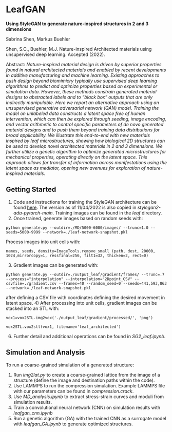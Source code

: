 # LeafGAN
**Using StyleGAN to generate nature-inspired structures in 2 and 3 dimensions**

Sabrina Shen, Markus Buehler

Shen, S.C., Buehler, M.J. Nature-inspired Architected materials using unsupervised deep learning. Accepted (2022).

Abstract: *Nature-inspired material design is driven by superior properties found in natural architected materials and enabled by recent developments in additive manufacturing and machine learning. Existing approaches to push design beyond biomimicry typically use supervised deep learning algorithms to predict and optimize properties based on experimental or simulation data. However, these methods constrain generated material designs to abstracted labels and to “black box” outputs that are only indirectly manipulable. Here we report an alternative approach using an unsupervised generative adversarial network (GAN) model. Training the model on unlabeled data constructs a latent space free of human intervention, which can then be explored through seeding, image encoding, and vector arithmetic to control specific parameters of de novo generated material designs and to push them beyond training data distributions for broad applicability. We illustrate this end-to-end with new materials inspired by leaf microstructures, showing how biological 2D structures can be used to develop novel architected materials in 2 and 3 dimensions. We further utilize a genetic algorithm to optimize generated microstructures for mechanical properties, operating directly on the latent space. This approach allows for transfer of information across manifestations using the latent space as mediator, opening new avenues for exploration of nature-inspired materials.*

## Getting Started
1) Code and instructions for training the StyleGAN architecture can be found [here](https://github.com/NVlabs/stylegan2-ada-pytorch). The version as of 11/04/2022 is also copied in *stylegan2-ada-pytorch-main*. Training images can be found in the *leaf* directory.
2) Once trained, generate images based on random seeds with:
``` 
python generate.py --outdir=./MD/5000-6000/images/ --trunc=1.0 --seeds=5000-9999 --network=./leaf-network-snapshot.pkl
```
Process images into unit cells with:
```
names, seeds, density=ImageTools.remove_small (path, dest, 20000, 1024,mirrorcopy=1, ressfinal=256, filt1=32, thicken=2, rect=0)
```
3) Gradient images can be generated with:
``` 
python generate.py --outdir=./output_leaf/gradient/frames/ --trunc=.7 --process="interpolation" --interpolation="2Dpoint_CSV" --csvfile=./gradient.csv --frames=40 --random_seed=0 --seeds=441,593,863 --network=./leaf-network-snapshot.pkl
```
after defining a CSV file with coordinates defining the desired movement in latent space. 
4) After processing into unit cells, gradient images can be stacked into an STL with:
```
vox1=vox2STL.img2vox('./output_leaf/gradient/processed/', 'png')

vox2STL.vox2stl(vox1, filename='leaf_architected')
```

6) Further detail and additional operations can be found in *SG2_leaf.ipynb*.

## Simulation and Analysis
To run a coarse-grained simulation of a generated structure:
1) Run *img2lat.py* to create a coarse-grained lattice from the image of a structure (define the image and destination paths within the code).
2) Use LAMMPS to run the compression simulation. Example LAMMPS file with our parameters can be found in *compression.crack*.
3) Use *MD_analysis.ipynb* to extract stress-strain curves and moduli from simulation results.
4) Train a convolutional neural network (CNN) on simulation results with *leafgan_cnn.ipynb*
5) Run a genetic algorithm (GA) with the trained CNN as a surrogate model with *leafgan_GA.ipynb* to generate optimized structures. 

